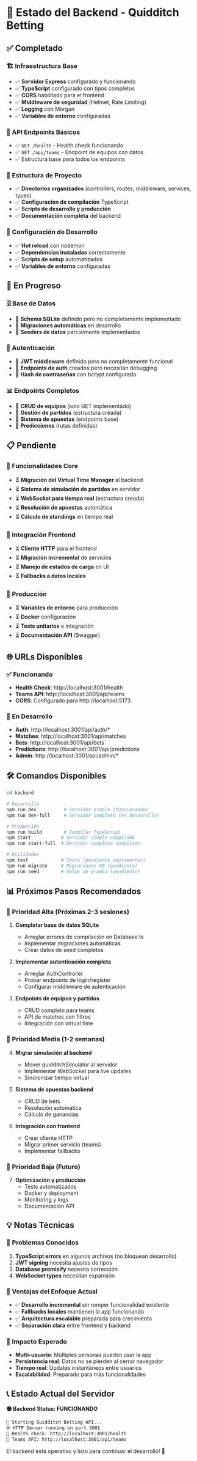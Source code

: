 # 🎯 Estado del Backend - Quidditch Betting

## ✅ Completado

### 🏗️ Infraestructura Base
- ✅ **Servidor Express** configurado y funcionando
- ✅ **TypeScript** configurado con tipos completos
- ✅ **CORS** habilitado para el frontend
- ✅ **Middleware de seguridad** (Helmet, Rate Limiting)
- ✅ **Logging** con Morgan
- ✅ **Variables de entorno** configuradas

### 📡 API Endpoints Básicos
- ✅ `GET /health` - Health check funcionando
- ✅ `GET /api/teams` - Endpoint de equipos con datos
- ✅ Estructura base para todos los endpoints

### 📁 Estructura de Proyecto
- ✅ **Directorios organizados** (controllers, routes, middleware, services, types)
- ✅ **Configuración de compilación** TypeScript
- ✅ **Scripts de desarrollo y producción**
- ✅ **Documentación completa** del backend

### 🔧 Configuración de Desarrollo
- ✅ **Hot reload** con nodemon
- ✅ **Dependencias instaladas** correctamente
- ✅ **Scripts de setup** automatizados
- ✅ **Variables de entorno** configuradas

## 🔄 En Progreso

### 🗄️ Base de Datos
- 🔄 **Schema SQLite** definido pero no completamente implementado
- 🔄 **Migraciones automáticas** en desarrollo
- 🔄 **Seeders de datos** parcialmente implementados

### 🔐 Autenticación
- 🔄 **JWT middleware** definido pero no completamente funcional
- 🔄 **Endpoints de auth** creados pero necesitan debugging
- 🔄 **Hash de contraseñas** con bcrypt configurado

### 📊 Endpoints Completos
- 🔄 **CRUD de equipos** (solo GET implementado)
- 🔄 **Gestión de partidos** (estructura creada)
- 🔄 **Sistema de apuestas** (endpoints base)
- 🔄 **Predicciones** (rutas definidas)

## 📋 Pendiente

### 🎯 Funcionalidades Core
- ⏳ **Migración del Virtual Time Manager** al backend
- ⏳ **Sistema de simulación de partidos** en servidor
- ⏳ **WebSocket para tiempo real** (estructura creada)
- ⏳ **Resolución de apuestas** automática
- ⏳ **Cálculo de standings** en tiempo real

### 🔧 Integración Frontend
- ⏳ **Cliente HTTP** para el frontend
- ⏳ **Migración incremental** de servicios
- ⏳ **Manejo de estados de carga** en UI
- ⏳ **Fallbacks a datos locales**

### 🚀 Producción
- ⏳ **Variables de entorno** para producción
- ⏳ **Docker** configuración
- ⏳ **Tests unitarios** e integración
- ⏳ **Documentación API** (Swagger)

## 🌐 URLs Disponibles

### ✅ Funcionando
- **Health Check**: http://localhost:3001/health
- **Teams API**: http://localhost:3001/api/teams
- **CORS**: Configurado para http://localhost:5173

### 🔄 En Desarrollo
- **Auth**: http://localhost:3001/api/auth/* 
- **Matches**: http://localhost:3001/api/matches
- **Bets**: http://localhost:3001/api/bets
- **Predictions**: http://localhost:3001/api/predictions
- **Admin**: http://localhost:3001/api/admin/*

## 🛠️ Comandos Disponibles

```bash
cd backend

# Desarrollo
npm run dev          # Servidor simple (funcionando)
npm run dev-full     # Servidor completo (en desarrollo)

# Producción
npm run build        # Compilar TypeScript
npm start           # Servidor simple compilado
npm run start-full  # Servidor completo compilado

# Utilidades
npm test            # Tests (pendiente implementar)
npm run migrate     # Migraciones DB (pendiente)
npm run seed        # Datos de prueba (pendiente)
```

## 📊 Próximos Pasos Recomendados

### 🎯 Prioridad Alta (Próximas 2-3 sesiones)
1. **Completar base de datos SQLite**
   - Arreglar errores de compilación en Database.ts
   - Implementar migraciones automáticas
   - Crear datos de seed completos

2. **Implementar autenticación completa**
   - Arreglar AuthController 
   - Probar endpoints de login/register
   - Configurar middleware de autenticación

3. **Endpoints de equipos y partidos**
   - CRUD completo para teams
   - API de matches con filtros
   - Integración con virtual time

### 🎯 Prioridad Media (1-2 semanas)
4. **Migrar simulación al backend**
   - Mover quidditchSimulator al servidor
   - Implementar WebSocket para live updates
   - Sincronizar tiempo virtual

5. **Sistema de apuestas backend**
   - CRUD de bets
   - Resolución automática
   - Cálculo de ganancias

6. **Integración con frontend**
   - Crear cliente HTTP
   - Migrar primer servicio (teams)
   - Implementar fallbacks

### 🎯 Prioridad Baja (Futuro)
7. **Optimización y producción**
   - Tests automatizados
   - Docker y deployment
   - Monitoring y logs
   - Documentación API

## 💡 Notas Técnicas

### 🔧 Problemas Conocidos
1. **TypeScript errors** en algunos archivos (no bloquean desarrollo)
2. **JWT signing** necesita ajustes de tipos
3. **Database promisify** necesita corrección
4. **WebSocket types** necesitan expansión

### 🎯 Ventajas del Enfoque Actual
- ✅ **Desarrollo incremental** sin romper funcionalidad existente
- ✅ **Fallbacks locales** mantienen la app funcionando
- ✅ **Arquitectura escalable** preparada para crecimiento
- ✅ **Separación clara** entre frontend y backend

### 🚀 Impacto Esperado
- **Multi-usuario**: Múltiples personas pueden usar la app
- **Persistencia real**: Datos no se pierden al cerrar navegador
- **Tiempo real**: Updates instantáneos entre usuarios
- **Escalabilidad**: Preparado para más funcionalidades

## 📞 Estado Actual del Servidor

**🟢 Backend Status: FUNCIONANDO**

```bash
🚀 Starting Quidditch Betting API...
🌐 HTTP Server running on port 3001
📡 Health check: http://localhost:3001/health
🎯 Teams API: http://localhost:3001/api/teams
```

El backend está operativo y listo para continuar el desarrollo! 🎉
